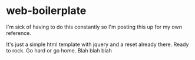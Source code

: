 # web-boilerplate

I'm sick of having to do this constantly so I'm posting this up for my own reference. 

It's just a simple html template with jquery and a reset already there. Ready to rock. Go hard or go home. Blah blah blah
